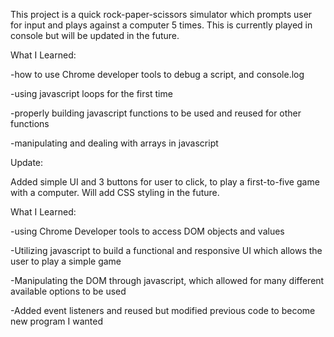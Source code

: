 This project is a quick rock-paper-scissors simulator which prompts user for input and plays against a computer 5 times. This is currently played in console but will be updated in the future.

What I Learned:

-how to use Chrome developer tools to debug a script, and console.log

-using javascript loops for the first time

-properly building javascript functions to be used and reused for other functions

-manipulating and dealing with arrays in javascript



Update:

Added simple UI and 3 buttons for user to click, to play a first-to-five game with a computer. Will add CSS styling in the future.

What I Learned:

-using Chrome Developer tools to access DOM objects and values

-Utilizing javascript to build a functional and responsive UI which allows the user to play a simple game

-Manipulating the DOM through javascript, which allowed for many different available options to be used

-Added event listeners and reused but modified previous code to become new program I wanted